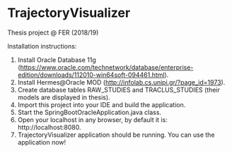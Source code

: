 # TrajectoryVisualizer
Thesis project @ FER (2018/19)

Installation instructions:
1. Install Oracle Database 11g (https://www.oracle.com/technetwork/database/enterprise-edition/downloads/112010-win64soft-094461.html).
2. Install Hermes@Oracle MOD (http://infolab.cs.unipi.gr/?page_id=1973).
3. Create database tables RAW_STUDIES and TRACLUS_STUDIES (their models are displayed in thesis).
4. Import this project into your IDE and build the application.
5. Start the SpringBootOracleApplication.java class.
6. Open your localhost in any browser, by default it is: http://localhost:8080.
7. TrajectoryVisualizer application should be running. You can use the application now!